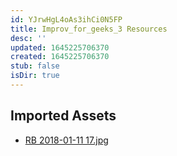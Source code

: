 ```yaml
---
id: YJrwHgL4oAs3ihCi0N5FP
title: Improv_for_geeks_3 Resources
desc: ''
updated: 1645225706370
created: 1645225706370
stub: false
isDir: true
---
```

## Imported Assets
- [RB 2018-01-11 17.jpg](/assets/rb-2018-01-11-17.jpg)
